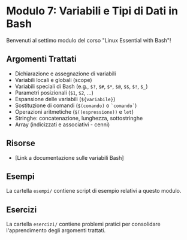 # Modulo 7: Variabili e Tipi di Dati in Bash

Benvenuti al settimo modulo del corso "Linux Essential with Bash"!

## Argomenti Trattati

-   Dichiarazione e assegnazione di variabili
-   Variabili locali e globali (scope)
-   Variabili speciali di Bash (e.g., `$?`, `$#`, `$*`, `$@`, `$$`, `$!`, `$_`)
-   Parametri posizionali (`$1`, `$2`, ...)
-   Espansione delle variabili (`${variabile}`)
-   Sostituzione di comandi (`$(comando)` o `` `comando` ``)
-   Operazioni aritmetiche (`$((espressione))` e `let`)
-   Stringhe: concatenazione, lunghezza, sottostringhe
-   Array (indicizzati e associativi - cenni)

## Risorse

-   [Link a documentazione sulle variabili Bash]

## Esempi

La cartella `esempi/` contiene script di esempio relativi a questo modulo.

## Esercizi

La cartella `esercizi/` contiene problemi pratici per consolidare l'apprendimento degli argomenti trattati.